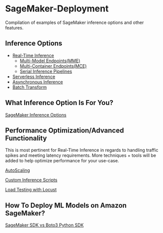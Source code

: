 # SageMaker-Deployment
Compilation of examples of SageMaker inference options and other features.

## Inference Options
- [Real-Time Inference](https://github.com/RamVegiraju/SageMaker-Deployment/tree/master/RealTime)
  - [Multi-Model Endpoints(MME)](https://github.com/RamVegiraju/SageMaker-Deployment/tree/master/RealTime/Multi-Model-Endpoint)
  - [Multi-Container Endpoints(MCE)](https://github.com/RamVegiraju/SageMaker-Deployment/tree/master/RealTime/Multi-Container)
  - [Serial Inference Pipelines](https://docs.aws.amazon.com/sagemaker/latest/dg/inference-pipelines.html)
- [Serverless Inference](https://github.com/RamVegiraju/SageMaker-Deployment/tree/master/Serverless)
- [Asynchronous Inference](https://github.com/RamVegiraju/SageMaker-Deployment/tree/master/Async)
- [Batch Transform](https://github.com/RamVegiraju/SageMaker-Deployment/tree/master/BatchTransform)

## What Inference Option Is For You?
[SageMaker Inference Options](https://ram-vegiraju.medium.com/what-sagemaker-inference-option-should-you-use-2e88c8fc70bf)


## Performance Optimization/Advanced Functionality
This is most pertinent for Real-Time Inference in regards to handling traffic spikes and meeting latency requirements. More techniques + tools will be added to help optimize performance for your use-case.

[AutoScaling](https://github.com/RamVegiraju/SageMaker-Deployment/tree/master/AdvancedFunctionality/AutoScaling)

[Custom Inference Scripts](https://github.com/RamVegiraju/SageMaker-Deployment/tree/master/AdvancedFunctionality/CustomInference)

[Load Testing with Locust](https://github.com/aws-samples/load-testing-sagemaker-endpoints)

## How To Deploy ML Models on Amazon SageMaker?
[SageMaker SDK vs Boto3 Python SDK](https://ram-vegiraju.medium.com/sagemaker-python-sdk-vs-boto3-sdk-45c424e8e250)
